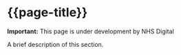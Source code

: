 # {{page-title}}

  <div markdown="span" class="alert alert-warning" role="alert"><i class="fa fa-warning"></i><b> Important:</b> This page is under development by NHS Digital</div>

A brief description of this section.

